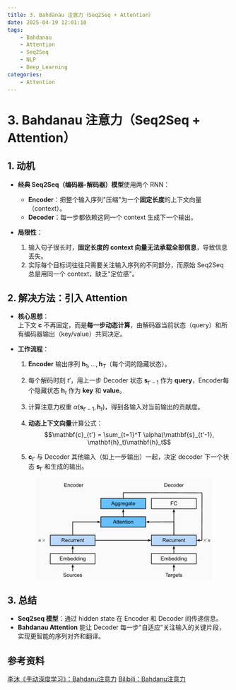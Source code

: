 ```yaml
---
title: 3. Bahdanau 注意力（Seq2Seq + Attention）
date: 2025-04-19 12:01:10
tags:
    - Bahdanau
    - Attention
    - Seq2Seq
    - NLP
    - Deep_Learning
categories:
    - Attention
---
```

# 3. Bahdanau 注意力（Seq2Seq + Attention）

## 1. 动机

- **经典 Seq2Seq（编码器-解码器）模型**使用两个 RNN：
    - **Encoder**：把整个输入序列"压缩"为一个**固定长度**的上下文向量（context）。
    - **Decoder**：每一步都依赖这同一个 context 生成下一个输出。
        
- **局限性**：
    1. 输入句子很长时，**固定长度的 context 向量无法承载全部信息**，导致信息丢失。
    2. 实际每个目标词往往只需要关注输入序列的不同部分，而原始 Seq2Seq 总是用同一个 context，缺乏"定位感"。

## 2. 解决方法：引入 Attention

- **核心思想**：  
    上下文 $\mathbf{c}$ 不再固定，而是**每一步动态计算**，由解码器当前状态（query）和所有编码器输出（key/value）共同决定。
    
- **工作流程**：
    1. **Encoder** 输出序列 ${\mathbf{h}_1, ..., \mathbf{h}_T}$（每个词的隐藏状态）。
    2. 每个解码时刻 $t'$，用上一步 Decoder 状态 $\mathbf{s}_{t'-1}$ 作为 **query**，Encoder每个隐藏状态 $\mathbf{h}_t$ 作为 **key** 和 **value**。
    3. 计算注意力权重 $\alpha(\mathbf{s}_{t'-1}, \mathbf{h}_t)$，得到各输入对当前输出的贡献度。
    4. **动态上下文向量**计算公式：
        $$\mathbf{c}_{t'} = \sum_{t=1}^T \alpha(\mathbf{s}_{t'-1}, \mathbf{h}_t)\mathbf{h}_t$$

    5. $\mathbf{c}_{t'}$ 与 Decoder 其他输入（如上一步输出）一起，决定 decoder 下一个状态 $\mathbf{s}_{t'}$ 和生成的输出。

	<img src="/images/img/img_att_seq2seq_Att.png" width=400 style="display: block; margin: 0 auto;"/>


## 3. 总结

- **Seq2seq 模型**：通过 hidden state 在 Encoder 和 Decoder 间传递信息。
- **Bahdanau Attention** 能让 Decoder 每一步"自适应"关注输入的关键片段，实现更智能的序列对齐和翻译。


## 参考资料

[李沐《手动深度学习》：Bahdanu注意力](https://zh.d2l.ai/chapter_attention-mechanisms/bahdanau-attention.html)
[Bilibili：Bahdanu注意力](https://www.bilibili.com/video/BV1v44y1C7Tg/)
